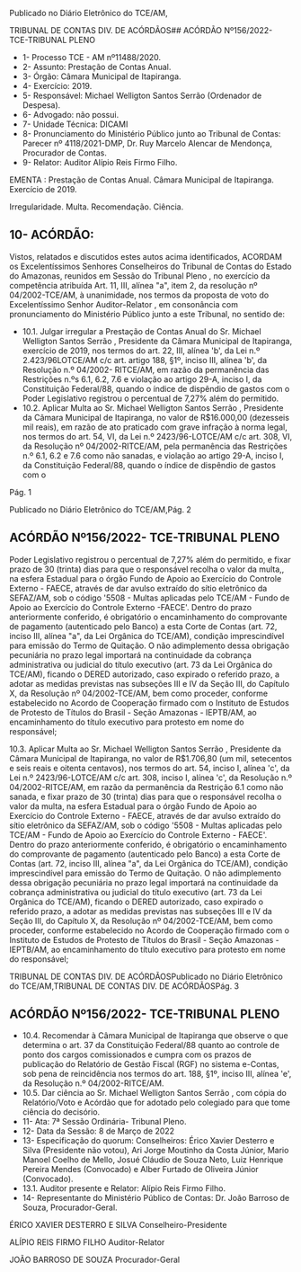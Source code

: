 Publicado  no  Diário  Eletrônico do TCE/AM,

TRIBUNAL DE CONTAS DIV. DE ACÓRDÃOS## ACÓRDÃO Nº156/2022- TCE-TRIBUNAL PLENO

- 1- Processo TCE - AM nº11488/2020.
- 2- Assunto: Prestação de Contas Anual.
- 3- Órgão: Câmara Municipal de Itapiranga.
- 4- Exercício: 2019.
- 5- Responsável: Michael Welligton Santos Serrão (Ordenador de Despesa).
- 6- Advogado: não possui.
- 7- Unidade Técnica: DICAMI
- 8- Pronunciamento  do  Ministério  Público  junto  ao  Tribunal  de  Contas: Parecer  nº 4118/2021-DMP, Dr. Ruy Marcelo Alencar de Mendonça, Procurador de Contas.
- 9- Relator: Auditor Alípio Reis Firmo Filho.

EMENTA : Prestação  de  Contas  Anual. Câmara Municipal de Itapiranga. Exercício de 2019.

Irregularidade. Multa. Recomendação. Ciência.

## 10-  ACÓRDÃO:

Vistos, relatados e discutidos estes autos acima identificados, ACORDAM os Excelentíssimos Senhores Conselheiros do Tribunal de Contas do Estado do Amazonas, reunidos em Sessão do Tribunal Pleno , no exercício da competência atribuída Art. 11, III, alínea  "a",  item  2,  da  resolução  nº  04/2002-TCE/AM, à  unanimidade, nos  termos  da proposta  de  voto  do  Excelentíssimo  Senhor  Auditor-Relator , em  consonância com pronunciamento do Ministério Público junto a este Tribunal, no sentido de:

- 10.1. Julgar irregular a Prestação de Contas Anual do Sr. Michael Welligton Santos Serrão , Presidente da Câmara Municipal de Itapiranga, exercício de  2019,  nos  termos  do  art.  22,  III,  alínea  'b',  da  Lei  n.º  2.423/96LOTCE/AM c/c art. artigo 188, §1º, inciso III, alínea 'b', da Resolução n.º 04/2002- RITCE/AM, em razão da permanência das Restrições n.ºs 6.1, 6.2,  7.6  e  violação  ao  artigo  29-A,  inciso  I,  da  Constituição  Federal/88, quando o índice de dispêndio de gastos com o Poder Legislativo registrou o percentual de 7,27% além do permitido.
- 10.2. Aplicar  Multa ao Sr.  Michael  Welligton  Santos  Serrão , Presidente  da Câmara Municipal de Itapiranga, no valor de R$16.000,00 (dezesseis mil reais), em razão de ato praticado com grave infração à norma legal, nos termos do art. 54, VI, da Lei n.º 2423/96-LOTCE/AM c/c art. 308, VI, da Resolução  nº  04/2002-RITCE/AM,  pela  permanência  das  Restrições  n.º 6.1, 6.2 e 7.6 como não sanadas, e violação ao artigo 29-A, inciso I, da Constituição Federal/88, quando o índice de dispêndio de gastos com o

Pág. 1

Publicado  no  Diário  Eletrônico do TCE/AM,Pág. 2

## ACÓRDÃO Nº156/2022- TCE-TRIBUNAL PLENO

Poder  Legislativo  registrou  o  percentual  de  7,27%  além  do  permitido, e fixar prazo de 30 (trinta) dias para que o responsável recolha o valor da multa,, na esfera Estadual para o órgão Fundo de Apoio ao Exercício do Controle  Externo  -  FAECE,  através  de  dar avulso  extraído  do  sítio eletrônico  da  SEFAZ/AM,  sob  o  código  '5508  -  Multas  aplicadas  pelo TCE/AM  -  Fundo  de Apoio ao Exercício do Controle Externo -FAECE'. Dentro do prazo anteriormente conferido, é obrigatório o encaminhamento do comprovante de pagamento (autenticado pelo Banco)  a  esta  Corte  de  Contas  (art.  72,  inciso  III,  alínea  "a",  da  Lei Orgânica do TCE/AM), condição imprescindível para emissão do Termo de Quitação. O não adimplemento dessa obrigação pecuniária no prazo legal importará na continuidade da cobrança administrativa ou judicial do título  executivo  (art.  73  da  Lei  Orgânica  do TCE/AM), ficando o DERED autorizado, caso expirado o referido prazo, a adotar as medidas previstas nas  subseções  III  e  IV  da  Seção  III,  do  Capítulo  X,  da  Resolução  nº 04/2002-TCE/AM, bem como proceder, conforme estabelecido no Acordo de Cooperação firmado com o Instituto de Estudos de Protesto de Títulos do Brasil  -  Seção  Amazonas  - IEPTB/AM, ao encaminhamento do título executivo para protesto em nome do responsável;

10.3. Aplicar  Multa ao Sr.  Michael  Welligton  Santos  Serrão , Presidente  da Câmara Municipal de Itapiranga, no valor de R$1.706,80 (um mil, setecentos e seis reais e oitenta centavos), nos termos do art. 54, inciso I, alínea 'c', da Lei n.º 2423/96-LOTCE/AM c/c art. 308, inciso I, alínea 'c', da  Resolução  n.º  04/2002-RITCE/AM,  em  razão  da  permanência  da Restrição 6.1 como não sanada, e fixar prazo de 30 (trinta) dias para que o responsável recolha o valor da multa, na esfera Estadual para o órgão Fundo de Apoio ao Exercício do Controle Externo  - FAECE, através de dar avulso extraído do sítio eletrônico da SEFAZ/AM, sob o código '5508 -  Multas  aplicadas  pelo  TCE/AM  -  Fundo  de  Apoio  ao  Exercício  do Controle Externo - FAECE'. Dentro do prazo anteriormente conferido, é obrigatório o encaminhamento do comprovante de pagamento (autenticado pelo Banco) a esta Corte de Contas (art. 72, inciso III, alínea "a", da Lei Orgânica do TCE/AM), condição imprescindível para emissão do Termo de Quitação. O não adimplemento dessa obrigação pecuniária no prazo legal importará na continuidade da cobrança administrativa ou judicial do título executivo (art. 73 da Lei Orgânica do TCE/AM), ficando o DERED autorizado, caso expirado o referido prazo, a adotar as medidas previstas nas subseções III e IV da Seção III, do Capítulo X, da Resolução nº  04/2002-TCE/AM,  bem  como  proceder,  conforme  estabelecido  no Acordo de Cooperação firmado com o Instituto de Estudos de Protesto de Títulos do Brasil - Seção Amazonas - IEPTB/AM, ao encaminhamento do título executivo para protesto em nome do responsável;

TRIBUNAL DE CONTAS DIV. DE ACÓRDÃOSPublicado  no  Diário  Eletrônico do TCE/AM,TRIBUNAL DE CONTAS DIV. DE ACÓRDÃOSPág. 3

## ACÓRDÃO Nº156/2022- TCE-TRIBUNAL PLENO

- 10.4. Recomendar à  Câmara  Municipal  de  Itapiranga  que  observe  o  que determina  o  art.  37  da  Constituição  Federal/88  quanto  ao  controle  de ponto dos cargos comissionados e cumpra com os prazos de publicação do Relatório de Gestão Fiscal (RGF) no sistema e-Contas, sob pena de reincidência  nos  termos  do  art.  188,  §1º,  inciso  III, alínea 'e', da Resolução n.º 04/2002-RITCE/AM.
- 10.5. Dar  ciência ao Sr.  Michael  Welligton  Santos  Serrão , com  cópia  do Relatório/Voto e Acórdão que for adotado pelo colegiado para que tome ciência do decisório.
- 11-  Ata: 7ª Sessão Ordinária- Tribunal Pleno.
- 12-  Data da Sessão: 8 de Março de 2022
- 13-  Especificação do quorum: Conselheiros: Érico Xavier Desterro e Silva (Presidente não votou), Ari Jorge Moutinho da Costa Júnior, Mario Manoel Coelho de Mello, Josué Cláudio de Souza Neto, Luiz Henrique Pereira Mendes (Convocado) e Alber Furtado de Oliveira Júnior (Convocado).
- 13.1. Auditor presente e Relator: Alípio Reis Firmo Filho.
- 14-  Representante  do  Ministério  Público  de  Contas: Dr.  João  Barroso  de  Souza, Procurador-Geral.

ÉRICO XAVIER DESTERRO E SILVA Conselheiro-Presidente

ALÍPIO REIS FIRMO FILHO Auditor-Relator

JOÃO BARROSO DE SOUZA Procurador-Geral